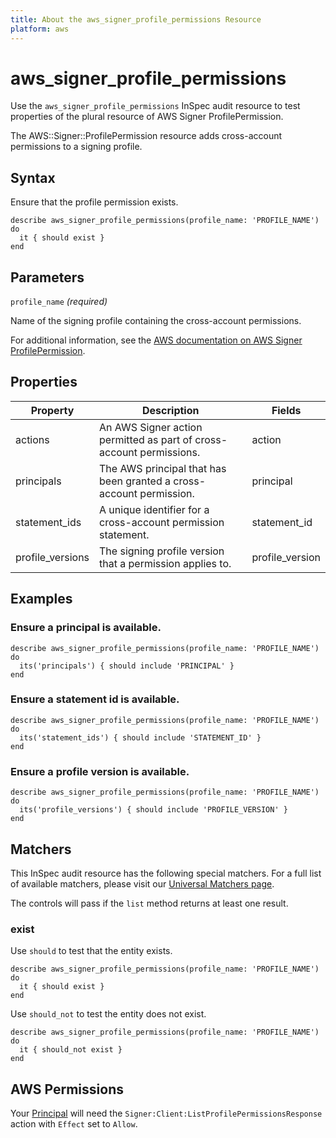 ```yaml
---
title: About the aws_signer_profile_permissions Resource
platform: aws
---
```


# aws_signer_profile_permissions

Use the `aws_signer_profile_permissions` InSpec audit resource to test properties of the plural resource of AWS Signer ProfilePermission.

The AWS::Signer::ProfilePermission resource adds cross-account permissions to a signing profile.

## Syntax

Ensure that the profile permission exists.

    describe aws_signer_profile_permissions(profile_name: 'PROFILE_NAME') do
      it { should exist }
    end

## Parameters

`profile_name` _(required)_ 

Name of the signing profile containing the cross-account permissions.

For additional information, see the [AWS documentation on AWS Signer ProfilePermission](https://docs.aws.amazon.com/AWSCloudFormation/latest/UserGuide/aws-resource-signer-profilepermission.html).

## Properties

| Property | Description | Fields | 
| --- | --- | --- |
| actions | An AWS Signer action permitted as part of cross-account permissions. | action |
| principals | The AWS principal that has been granted a cross-account permission. | principal |
| statement_ids | A unique identifier for a cross-account permission statement. | statement_id |
| profile_versions | The signing profile version that a permission applies to. | profile_version |

## Examples

### Ensure a principal is available.
    describe aws_signer_profile_permissions(profile_name: 'PROFILE_NAME') do
      its('principals') { should include 'PRINCIPAL' }
    end

### Ensure a statement id is available.
    describe aws_signer_profile_permissions(profile_name: 'PROFILE_NAME') do
      its('statement_ids') { should include 'STATEMENT_ID' }
    end

### Ensure a profile version is available.
    describe aws_signer_profile_permissions(profile_name: 'PROFILE_NAME') do
      its('profile_versions') { should include 'PROFILE_VERSION' }
    end

## Matchers

This InSpec audit resource has the following special matchers. For a full list of available matchers, please visit our [Universal Matchers page](https://www.inspec.io/docs/reference/matchers/).

The controls will pass if the `list` method returns at least one result.

### exist

Use `should` to test that the entity exists.

    describe aws_signer_profile_permissions(profile_name: 'PROFILE_NAME') do
      it { should exist }
    end

Use `should_not` to test the entity does not exist.

    describe aws_signer_profile_permissions(profile_name: 'PROFILE_NAME') do
      it { should_not exist }
    end

## AWS Permissions

Your [Principal](https://docs.aws.amazon.com/IAM/latest/UserGuide/intro-structure.html#intro-structure-principal) will need the `Signer:Client:ListProfilePermissionsResponse` action with `Effect` set to `Allow`.